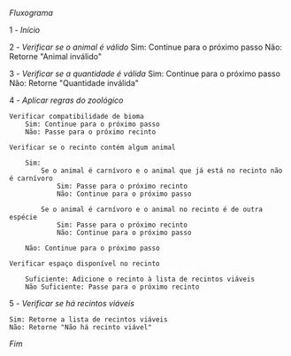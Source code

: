 *Fluxograma*

1 - *Início*

2 - *Verificar se o animal é válido*
    Sim: Continue para o próximo passo
    Não: Retorne "Animal inválido"

3 - *Verificar se a quantidade é válida*
    Sim: Continue para o próximo passo
    Não: Retorne "Quantidade inválida"

4 - *Aplicar regras do zoológico*
    
    Verificar compatibilidade de bioma
        Sim: Continue para o próximo passo
        Não: Passe para o próximo recinto
        
    Verificar se o recinto contém algum animal
           
        Sim:
            Se o animal é carnívoro e o animal que já está no recinto não é carnívoro
                Sim: Passe para o próximo recinto
                Não: Continue para o próximo passo
                
            Se o animal é carnívoro e o animal no recinto é de outra espécie
                Sim: Passe para o próximo recinto
                Não: Continue para o próximo passo
            
        Não: Continue para o próximo passo
   
    Verificar espaço disponível no recinto
        
        Suficiente: Adicione o recinto à lista de recintos viáveis
        Não Suficiente: Passe para o próximo recinto

5 - *Verificar se há recintos viáveis*
    
    Sim: Retorne a lista de recintos viáveis
    Não: Retorne "Não há recinto viável"

*Fim*